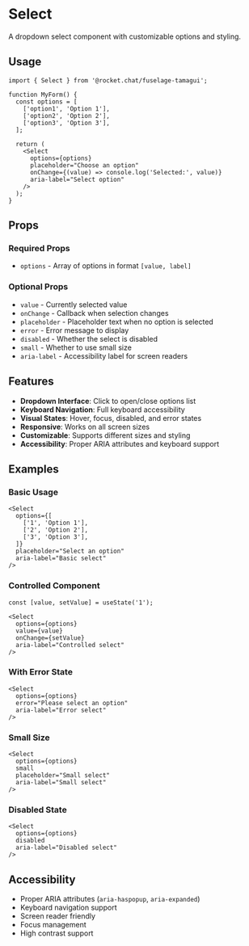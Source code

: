 # Select

A dropdown select component with customizable options and styling.

## Usage

```tsx
import { Select } from '@rocket.chat/fuselage-tamagui';

function MyForm() {
  const options = [
    ['option1', 'Option 1'],
    ['option2', 'Option 2'],
    ['option3', 'Option 3'],
  ];

  return (
    <Select
      options={options}
      placeholder="Choose an option"
      onChange={(value) => console.log('Selected:', value)}
      aria-label="Select option"
    />
  );
}
```

## Props

### Required Props

- `options` - Array of options in format `[value, label]`

### Optional Props

- `value` - Currently selected value
- `onChange` - Callback when selection changes
- `placeholder` - Placeholder text when no option is selected
- `error` - Error message to display
- `disabled` - Whether the select is disabled
- `small` - Whether to use small size
- `aria-label` - Accessibility label for screen readers

## Features

- **Dropdown Interface**: Click to open/close options list
- **Keyboard Navigation**: Full keyboard accessibility
- **Visual States**: Hover, focus, disabled, and error states
- **Responsive**: Works on all screen sizes
- **Customizable**: Supports different sizes and styling
- **Accessibility**: Proper ARIA attributes and keyboard support

## Examples

### Basic Usage
```tsx
<Select
  options={[
    ['1', 'Option 1'],
    ['2', 'Option 2'],
    ['3', 'Option 3'],
  ]}
  placeholder="Select an option"
  aria-label="Basic select"
/>
```

### Controlled Component
```tsx
const [value, setValue] = useState('1');

<Select
  options={options}
  value={value}
  onChange={setValue}
  aria-label="Controlled select"
/>
```

### With Error State
```tsx
<Select
  options={options}
  error="Please select an option"
  aria-label="Error select"
/>
```

### Small Size
```tsx
<Select
  options={options}
  small
  placeholder="Small select"
  aria-label="Small select"
/>
```

### Disabled State
```tsx
<Select
  options={options}
  disabled
  aria-label="Disabled select"
/>
```

## Accessibility

- Proper ARIA attributes (`aria-haspopup`, `aria-expanded`)
- Keyboard navigation support
- Screen reader friendly
- Focus management
- High contrast support
